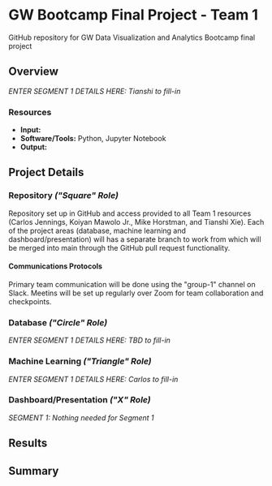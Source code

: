 # GW Bootcamp Final Project - Team 1
GitHub repository for GW Data Visualization and Analytics Bootcamp final project

## Overview
*ENTER SEGMENT 1 DETAILS HERE: Tianshi to fill-in*

### Resources
- **Input:**
- **Software/Tools:** Python, Jupyter Notebook
- **Output:**

## Project Details
### Repository *("Square" Role)*
Repository set up in GitHub and access provided to all Team 1 resources (Carlos Jennings, Koiyan Mawolo Jr., Mike Horstman, and Tianshi Xie). Each of the project areas (database, machine learning and dashboard/presentation) will has a separate branch to work from which will be merged into main through the GitHub pull request functionality. 

#### Communications Protocols
Primary team communication will be done using the "group-1" channel on Slack. Meetins will be set up regularly over Zoom for team collaboration and checkpoints.

### Database *("Circle" Role)*
*ENTER SEGMENT 1 DETAILS HERE: TBD to fill-in*

### Machine Learning *("Triangle" Role)*
*ENTER SEGMENT 1 DETAILS HERE: Carlos to fill-in*

### Dashboard/Presentation *("X" Role)*
*SEGMENT 1: Nothing needed for Segment 1*


## Results


## Summary
